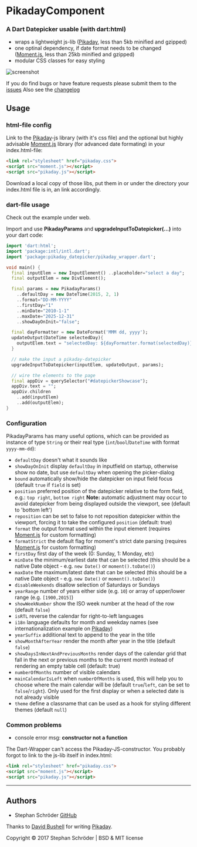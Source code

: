 PikadayComponent
========

### A Dart Datepicker usable (with dart:html)

* wraps a lightweight js-lib ([Pikaday], less than 5kb minified and gzipped)
* one optinal dependency, if date format needs to be changed ([Moment.js], less than 25kb minified and gzipped)
* modular CSS classes for easy styling

![screenshot]

If you do find bugs or have feature requests please submit them to the [issues]
Also see the [changelog](CHANGELOG.md)


## Usage

### html-file config

Link to the [Pikaday]-js library (with it's css file) and
the optional but highly advisable [Moment.js] library (for advanced date formating) in your index.html-file:

```html
<link rel="stylesheet" href="pikaday.css">
<script src="moment.js"></script>
<script src="pikaday.js"></script>
```

Download a local copy of those libs, put them in or under the directory your index.html file is in,
an link accordingly.

### dart-file usage

Check out the example under web.

Import and use **PikadayParams** and **upgradeInputToDatepicker(...)** into your dart code:

```dart
import 'dart:html';
import 'package:intl/intl.dart';
import 'package:pikaday_datepicker/pikaday_wrapper.dart';

void main() {
  final inputElem = new InputElement() ..placeholder="select a day";
  final outputElem = new DivElement();

  final params = new PikadayParams()
    ..defaultDay = new DateTime(2015, 2, 1)
    ..format="DD-MM-YYYY"
    ..firstDay="1"
    ..minDate="2010-1-1"
    ..maxDate="2025-12-31"
    ..showDayOnInit="false";

  final dayFormatter = new DateFormat('MMM dd, yyyy');
  updateOutput(DateTime selectedDay){
    outputElem.text = "selectedDay: ${dayFormatter.format(selectedDay)}";
  }

  // make the input a pikaday-datepicker
  upgradeInputToDatepicker(inputElem, updateOutput, params);

  // wire the elements to the page
  final appDiv = querySelector("#datepickerShowcase");
  appDiv.text = "";
  appDiv.children
    ..add(inputElem)
    ..add(outputElem);
}
```

### Configuration

PikadayParams has many useful options, which can be provided as instance of type `String` or their real type (`int`/`bool`/`DateTime` with format `yyyy-mm-dd`):
 - `defaultDay` doesn't what it sounds like
 - `showDayOnInit` display `defaultDay` in inputfield on startup, otherwise show no date, but use `defaultDay` when opening the picker-dialog
 - `bound` automatically show/hide the datepicker on input field focus (default `true` if `field` is set)
 - `position` preferred position of the datepicker relative to the form field, e.g.: `top right`, `bottom right` **Note:** automatic adjustment may occur to avoid datepicker from being displayed outside the viewport, see (default to 'bottom left')
 - `reposition` can be set to false to not reposition datepicker within the viewport, forcing it to take the configured `position` (default: true)
 - `format` the output format used within the input element (requires [Moment.js] for custom formatting)
 - `formatStrict` the default flag for moment's strict date parsing (requires [Moment.js] for custom formatting)
 - `firstDay` first day of the week (0: Sunday, 1: Monday, etc)
 - `minDate` the minimum/earliest date that can be selected (this should be a native Date object - e.g. `new Date()` or `moment().toDate()`)
 - `maxDate` the maximum/latest date that can be selected (this should be a native Date object - e.g. `new Date()` or `moment().toDate()`)
 - `disableWeekends` disallow selection of Saturdays or Sundays
 - `yearRange` number of years either side (e.g. `10`) or array of upper/lower range (e.g. `[1900,2015]`)
 - `showWeekNumber` show the ISO week number at the head of the row (default `false`)
 - `isRTL` reverse the calendar for right-to-left languages
 - `i18n` language defaults for month and weekday names (see internationalization example on [Pikaday])
 - `yearSuffix` additional text to append to the year in the title
 - `showMonthAfterYear` render the month after year in the title (default `false`)
 - `showDaysInNextAndPreviousMonths` render days of the calendar grid that fall in the next or previous months to the current month instead of rendering an empty table cell (default: true)
 - `numberOfMonths` number of visible calendars
 - `mainCalendarIsLeft` when `numberOfMonths` is used, this will help you to choose where the main calendar will be (default `true`/`left`, can be set to `false`/`right`). Only used for the first display or when a selected date is not already visible
 - `theme` define a classname that can be used as a hook for styling different themes (default `null`)
  
### Common problems

- console error msg: **constructor not a function**

The Dart-Wrapper can't access the Pikaday-JS-constructor.
You probably forgot to link to the js-lib itself in index.html:
```html
<link rel="stylesheet" href="pikaday.css">
<script src="moment.js"></script>
<script src="pikaday.js"></script>
```
* * *

## Authors

* Stephan Schröder [GitHub](https://github.com/simon-void)

Thanks to [David Bushell](https://github.com/dbushell) for writing [Pikaday].

Copyright © 2017 Stephan Schröder | BSD & MIT license

  [Pikaday]:     https://github.com/dbushell/Pikaday                              "Pikaday"
  [Moment.js]:   http://momentjs.com/                                             "moment.js"
  [screenshot]:  https://raw.github.com/dbushell/Pikaday/gh-pages/screenshot.png  "Screenshot"
  [issues]:      https://github.com/simon-void/pikaday_component/issues           "Issues"
  